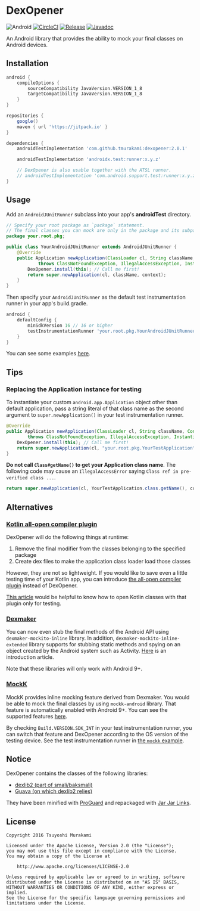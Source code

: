 # DexOpener

![Android](https://img.shields.io/badge/Android-4.1%2B-blue.svg)
[![CircleCI](https://circleci.com/gh/tmurakami/dexopener.svg?style=shield)](https://circleci.com/gh/tmurakami/dexopener)
[![Release](https://jitpack.io/v/tmurakami/dexopener.svg)](https://jitpack.io/#tmurakami/dexopener)
[![Javadoc](https://img.shields.io/badge/Javadoc-2.0.1-brightgreen.svg)](https://jitpack.io/com/github/tmurakami/dexopener/2.0.1/javadoc/)

An Android library that provides the ability to mock your final classes
on Android devices.

## Installation

```groovy
android {
    compileOptions {
        sourceCompatibility JavaVersion.VERSION_1_8
        targetCompatibility JavaVersion.VERSION_1_8
    }
}

repositories {
    google()
    maven { url 'https://jitpack.io' }
}

dependencies {
    androidTestImplementation 'com.github.tmurakami:dexopener:2.0.1'

    androidTestImplementation 'androidx.test:runner:x.y.z'

    // DexOpener is also usable together with the ATSL runner.
    // androidTestImplementation 'com.android.support.test:runner:x.y.z'
}
```

## Usage

Add an `AndroidJUnitRunner` subclass into your app's **androidTest**
directory.

```java
// Specify your root package as `package` statement.
// The final classes you can mock are only in the package and its subpackages.
package your.root.pkg;

public class YourAndroidJUnitRunner extends AndroidJUnitRunner {
    @Override
    public Application newApplication(ClassLoader cl, String className, Context context)
            throws ClassNotFoundException, IllegalAccessException, InstantiationException {
        DexOpener.install(this); // Call me first!
        return super.newApplication(cl, className, context);
    }
}
```

Then specify your `AndroidJUnitRunner` as the default test
instrumentation runner in your app's build.gradle.

```groovy
android {
    defaultConfig {
        minSdkVersion 16 // 16 or higher
        testInstrumentationRunner 'your.root.pkg.YourAndroidJUnitRunner'
    }
}
```

You can see some examples [here](examples).

## Tips

### Replacing the Application instance for testing

To instantiate your custom `android.app.Application` object other than
default application, pass a string literal of that class name as the
second argument to `super.newApplication()` in your test instrumentation
runner.

```java
@Override
public Application newApplication(ClassLoader cl, String className, Context context)
        throws ClassNotFoundException, IllegalAccessException, InstantiationException {
    DexOpener.install(this); // Call me first!
    return super.newApplication(cl, "your.root.pkg.YourTestApplication", context);
}
```

**Do not call `Class#getName()` to get your Application class name**.
The following code may cause an `IllegalAccessError` saying `Class ref
in pre-verified class ...`.

```java
return super.newApplication(cl, YourTestApplication.class.getName(), context);
````

## Alternatives

### [Kotlin all-open compiler plugin](https://kotlinlang.org/docs/reference/compiler-plugins.html#all-open-compiler-plugin)

DexOpener will do the following things at runtime:

1. Remove the final modifier from the classes belonging to the specified package
1. Create dex files to make the application class loader load those classes

However, they are not so lightweight. If you would like to save even a
little testing time of your Kotlin app, you can introduce
[the all-open compiler plugin](https://kotlinlang.org/docs/reference/compiler-plugins.html#all-open-compiler-plugin)
instead of DexOpener.

[This article](https://proandroiddev.com/mocking-androidtest-in-kotlin-51f0a603d500)
would be helpful to know how to open Kotlin classes with that plugin
only for testing.

### [Dexmaker](https://github.com/linkedin/dexmaker)

You can now even stub the final methods of the Android API using
`dexmaker-mockito-inline` library. In addition,
`dexmaker-mockito-inline-extended` library supports for stubbing static
methods and spying on an object created by the Android system such as
Activity.
[Here](https://medium.com/androiddevelopers/mock-final-and-static-methods-on-android-devices-b383da1363ad)
is an introduction article.

Note that these libraries will only work with Android 9+.

### [MockK](https://mockk.io/)

MockK provides inline mocking feature derived from Dexmaker. You would
be able to mock the final classes by using `mockk-android` library. That
feature is automatically enabled with Android 9+. You can see the
supported features
[here](https://github.com/mockk/mockk/blob/master/ANDROID.md).

By checking `Build.VERSION.SDK_INT` in your test instrumentation runner,
you can switch that feature and DexOpener according to the OS version of
the testing device. See the test instrumentation runner in
[the `mockk` example](examples/mockk).

## Notice

DexOpener contains the classes of the following libraries:

- [dexlib2 (part of smali/baksmali)](https://github.com/JesusFreke/smali)
- [Guava (on which dexlib2 relies)](https://github.com/google/guava)

They have been minified with
[ProGuard](https://www.guardsquare.com/en/proguard) and repackaged with
[Jar Jar Links](https://github.com/pantsbuild/jarjar).

## License

```
Copyright 2016 Tsuyoshi Murakami

Licensed under the Apache License, Version 2.0 (the "License");
you may not use this file except in compliance with the License.
You may obtain a copy of the License at

    http://www.apache.org/licenses/LICENSE-2.0

Unless required by applicable law or agreed to in writing, software
distributed under the License is distributed on an "AS IS" BASIS,
WITHOUT WARRANTIES OR CONDITIONS OF ANY KIND, either express or implied.
See the License for the specific language governing permissions and
limitations under the License.
```
